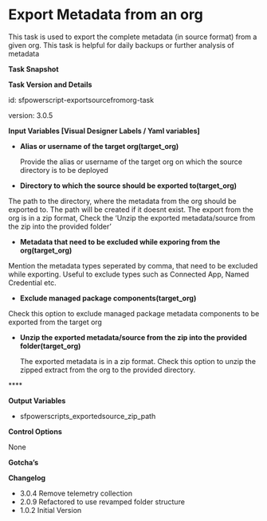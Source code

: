 # Export Metadata from an org

This task is used to export the complete metadata \(in source format\) from a given org. This task is helpful for daily backups or further analysis of metadata

**Task Snapshot**

**Task Version and Details**

id: sfpowerscript-exportsourcefromorg-task

version: 3.0.5

**Input Variables \[Visual Designer Labels / Yaml variables\]**

* **Alias or username of the target org\(target\_org\)**

  Provide the alias or username of the target org  on which the source directory is to be deployed

* **Directory to which the source should be exported to\(target\_org\)**

The path to the directory, where the metadata from the org should be exported to. The path will be created if it doesnt exist. The export from the org is in a zip format, Check the ‘Unzip the exported metadata/source from the zip into the provided folder’

* **Metadata that need to be excluded while exporing from the org\(target\_org\)**

Mention the metadata types seperated by comma, that need to be excluded while exporting. Useful to exclude types such as Connected App, Named Credential etc.

* **Exclude managed package components\(target\_org\)**

Check this option to exclude managed package metadata components to be exported from the target org

* **Unzip the exported metadata/source from the zip into the provided folder\(target\_org\)**

  The exported metadata is in a zip format. Check this option to unzip the zipped extract from the org to the provided directory.

\*\*\*\*

**Output Variables**

* sfpowerscripts\_exportedsource\_zip\_path

**Control Options**

None

**Gotcha’s**

**Changelog**

* 3.0.4 Remove telemetry collection
* 2.0.9 Refactored to use revamped folder structure
* 1.0.2 Initial Version

